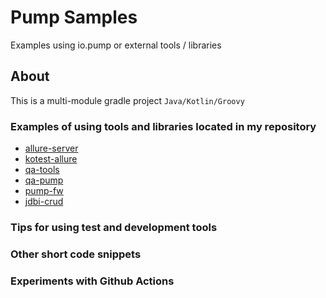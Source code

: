 Pump Samples
=================================

Examples using io.pump or external tools / libraries

## About

This is a multi-module gradle project `Java/Kotlin/Groovy`

### Еxamples of using tools and libraries located in my repository
- [allure-server](https://github.com/kochetkov-ma/allure-server)
- [kotest-allure](https://github.com/kochetkov-ma/kotest-allure)
- [qa-tools](https://github.com/kochetkov-ma/qa-tools)
- [qa-pump](https://github.com/kochetkov-ma/qa-pump)
- [pump-fw](https://github.com/kochetkov-ma/pump-fw)
- [jdbi-crud](https://github.com/kochetkov-ma/jdbi-crud)

### Tips for using test and development tools

### Other short code snippets

### Experiments with Github Actions 
